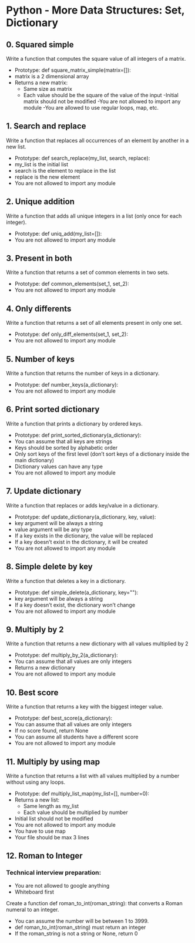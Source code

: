 # Python - More Data Structures: Set, Dictionary


## 0. Squared simple

Write a function that computes the square value of all integers of a matrix.

- Prototype: def square_matrix_simple(matrix=[]):
- matrix is a 2 dimensional array
- Returns a new matrix:
    - Same size as matrix
    - Each value should be the square of the value of the input
-Initial matrix should not be modified
-You are not allowed to import any module
-You are allowed to use regular loops, map, etc.


## 1. Search and replace

Write a function that replaces all occurrences of an element by another in a new list.

- Prototype: def search_replace(my_list, search, replace):
- my_list is the initial list
- search is the element to replace in the list
- replace is the new element
- You are not allowed to import any module


## 2. Unique addition

Write a function that adds all unique integers in a list (only once for each integer).

- Prototype: def uniq_add(my_list=[]):
- You are not allowed to import any module


## 3. Present in both

Write a function that returns a set of common elements in two sets.

- Prototype: def common_elements(set_1, set_2):
- You are not allowed to import any module


## 4. Only differents

Write a function that returns a set of all elements present in only one set.

- Prototype: def only_diff_elements(set_1, set_2):
- You are not allowed to import any module


## 5. Number of keys

Write a function that returns the number of keys in a dictionary.

- Prototype: def number_keys(a_dictionary):
- You are not allowed to import any module


## 6. Print sorted dictionary

Write a function that prints a dictionary by ordered keys.

- Prototype: def print_sorted_dictionary(a_dictionary):
- You can assume that all keys are strings
- Keys should be sorted by alphabetic order
- Only sort keys of the first level (don’t sort keys of a dictionary inside the main dictionary)
- Dictionary values can have any type
- You are not allowed to import any module


## 7. Update dictionary

Write a function that replaces or adds key/value in a dictionary.

- Prototype: def update_dictionary(a_dictionary, key, value):
- key argument will be always a string
- value argument will be any type
- If a key exists in the dictionary, the value will be replaced
- If a key doesn’t exist in the dictionary, it will be created
- You are not allowed to import any module


## 8. Simple delete by key

Write a function that deletes a key in a dictionary.

- Prototype: def simple_delete(a_dictionary, key=""):
- key argument will be always a string
- If a key doesn’t exist, the dictionary won’t change
- You are not allowed to import any module


## 9. Multiply by 2

Write a function that returns a new dictionary with all values multiplied by 2

- Prototype: def multiply_by_2(a_dictionary):
- You can assume that all values are only integers
- Returns a new dictionary
- You are not allowed to import any module


## 10. Best score

Write a function that returns a key with the biggest integer value.

- Prototype: def best_score(a_dictionary):
- You can assume that all values are only integers
- If no score found, return None
- You can assume all students have a different score
- You are not allowed to import any module


## 11. Multiply by using map

Write a function that returns a list with all values multiplied by a number without using any loops.

- Prototype: def multiply_list_map(my_list=[], number=0):
- Returns a new list:
    - Same length as my_list
    - Each value should be multiplied by number
- Initial list should not be modified
- You are not allowed to import any module
- You have to use map
- Your file should be max 3 lines


## 12. Roman to Integer

### Technical interview preparation:

- You are not allowed to google anything
- Whiteboard first

Create a function def roman_to_int(roman_string): that converts a Roman numeral to an integer.

- You can assume the number will be between 1 to 3999.
- def roman_to_int(roman_string) must return an integer
- If the roman_string is not a string or None, return 0